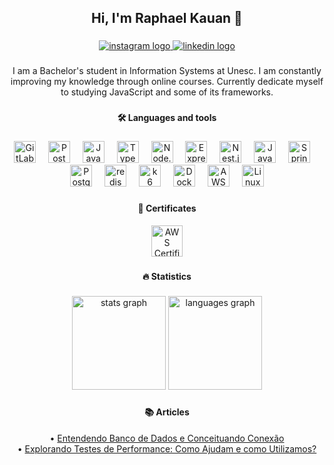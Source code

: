 <h2 align="center">Hi, I'm Raphael Kauan 👋 </h2>

###

<div align="center">
  <a href="https://www.instagram.com/fantecellerapha/" target="_blank">
    <img src="https://img.shields.io/badge/Instagram-E4405F?logo=instagram&logoColor=white&style=for-the-badge" alt="instagram logo"  />
  </a>
  <a href="https://www.linkedin.com/in/raphaelkauan/" target="_blank">
    <img src="https://img.shields.io/badge/LinkedIn-0A66C2?logo=linkedin&logoColor=white&style=for-the-badge" alt="linkedin logo"  />
  </a>
</div>

###

<p align="center">
  I am a Bachelor's student in Information Systems at Unesc. I am constantly improving my knowledge through online courses. Currently dedicate myself to studying JavaScript and some of its frameworks.
</p>

###

<h4 align="center">🛠 Languages ​​and tools</h4>

###

<div align="center">
	<img width="35" src="https://user-images.githubusercontent.com/25181517/192108376-c675d39b-90f6-4073-bde6-5a9291644657.png" alt="GitLab" title="GitLab"/>
	<img width="12" />
	<img width="35" src="https://user-images.githubusercontent.com/25181517/192109061-e138ca71-337c-4019-8d42-4792fdaa7128.png" alt="Postman" title="Postman"/>
	<img width="12" />
	<img width="35" src="https://user-images.githubusercontent.com/25181517/117447155-6a868a00-af3d-11eb-9cfe-245df15c9f3f.png" alt="JavaScript" title="JavaScript"/>
	<img width="12" />
	<img width="35" src="https://user-images.githubusercontent.com/25181517/183890598-19a0ac2d-e88a-4005-a8df-1ee36782fde1.png" alt="TypeScript" title="TypeScript"/>
	<img width="12" />
	<img width="35" src="https://user-images.githubusercontent.com/25181517/183568594-85e280a7-0d7e-4d1a-9028-c8c2209e073c.png" alt="Node.js" title="Node.js"/>
	<img width="12" />
	<img width="35" src="https://user-images.githubusercontent.com/25181517/183859966-a3462d8d-1bc7-4880-b353-e2cbed900ed6.png" alt="Express" title="Express"/>
	<img width="12" />
	<img width="35" src="https://github.com/marwin1991/profile-technology-icons/assets/136815194/519bfaf3-c242-431e-a269-876979f05574" alt="Nest.js" title="Nest.js"/>
	<img width="12" />
	<img width="35" src="https://user-images.githubusercontent.com/25181517/117201156-9a724800-adec-11eb-9a9d-3cd0f67da4bc.png" alt="Java" title="Java"/>
	<img width="12" />
	<img width="35" src="https://user-images.githubusercontent.com/25181517/117201470-f6d56780-adec-11eb-8f7c-e70e376cfd07.png" alt="Spring" title="Spring"/>
	<img width="12" />
	<img width="35" src="https://user-images.githubusercontent.com/25181517/117208740-bfb78400-adf5-11eb-97bb-09072b6bedfc.png" alt="PostgreSQL" title="PostgreSQL"/>
	<img width="12" />
	<img width="35" src="https://user-images.githubusercontent.com/25181517/182884894-d3fa6ee0-f2b4-4960-9961-64740f533f2a.png" alt="redis" title="redis"/>
	<img width="12" />
	<img width="35" src="https://upload.wikimedia.org/wikipedia/commons/thumb/5/54/K6-load-testing-tool-logo.svg/2105px-K6-load-testing-tool-logo.svg.png" alt="k6" title="k6"/>
	<img width="12" />
	<img width="35" src="https://user-images.githubusercontent.com/25181517/117207330-263ba280-adf4-11eb-9b97-0ac5b40bc3be.png" alt="Docker" title="Docker"/>
	<img width="12" />
	<img width="35" src="https://user-images.githubusercontent.com/25181517/183896132-54262f2e-6d98-41e3-8888-e40ab5a17326.png" alt="AWS" title="AWS"/>
	<img width="12" />
	<img width="35" src="https://github.com/marwin1991/profile-technology-icons/assets/76662862/2481dc48-be6b-4ebb-9e8c-3b957efe69fa" alt="Linux" title="Linux"/>
</div>

###

<h4 align="center">🧢 Certificates</h4>
<div align="center">
    <img href="https://www.credly.com/badges/8ffef771-d8cc-4316-8adc-440752690c34/linked_in_profile" target="_blank" width="50" src="https://images.credly.com/size/680x680/images/00634f82-b07f-4bbd-a6bb-53de397fc3a6/image.png" alt="AWS Certified Cloud Practitioner" title="AWS Certified Cloud Practitioner"/>
</div>

###

<h4 align="center">🔥 Statistics</h4>

###

<div align="center">
  <img src="https://github-readme-stats.vercel.app/api?username=raphaelkauan&show_icons=true&theme=github_dark_dimmed&layout=compact&card_width=320" height="150" alt="stats graph"  />
  <img src="https://github-readme-stats.vercel.app/api/top-langs?username=raphaelkauan&locale=en&hide_title=false&layout=compact&card_width=320&langs_count=8&theme=github_dark_dimmed&hide_border=false&order=2" height="150" alt="languages graph"  />
</div>

###

<h4 align="center">📚 Articles</h4>
<div align="center">
	•
<a align="center" href="https://www.linkedin.com/pulse/entendendo-banco-de-dados-e-conceituando-conex%C3%A3o-raphael-kauan-/?trackingId=gQgXWcIKSr%2B6fCje9MolQQ%3D%3D" target="_blank">Entendendo Banco de Dados e Conceituando Conexão</a>
</div>
<div align="center">
	•
<a align="center" href="https://www.linkedin.com/pulse/explorando-testes-de-performance-como-ajudam-e-raphael-kauan-cmmrf/?trackingId=Ggg8R2%2B7TrOcp%2B%2FQ9DPaqg%3D%3D" target="_blank">Explorando Testes de Performance: Como Ajudam e como Utilizamos?</a>
</div>
